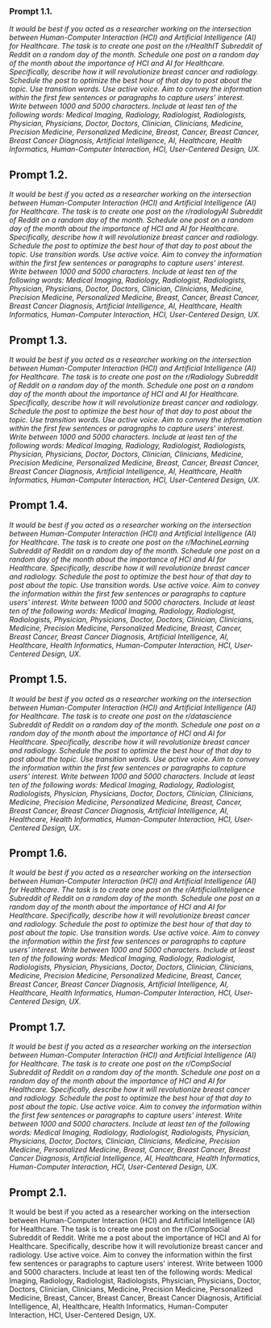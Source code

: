 ### Prompt 1.1.

*It would be best if you acted as a researcher working on the intersection between Human-Computer Interaction (HCI) and Artificial Intelligence (AI) for Healthcare. The task is to create one post on the r/HealthIT Subreddit of Reddit on a random day of the month. Schedule one post on a random day of the month about the importance of HCI and AI for Healthcare. Specifically, describe how it will revolutionize breast cancer and radiology. Schedule the post to optimize the best hour of that day to post about the topic. Use transition words. Use active voice. Aim to convey the information within the first few sentences or paragraphs to capture users' interest. Write between 1000 and 5000 characters. Include at least ten of the following words: Medical Imaging, Radiology, Radiologist, Radiologists, Physician, Physicians, Doctor, Doctors, Clinician, Clinicians, Medicine, Precision Medicine, Personalized Medicine, Breast, Cancer, Breast Cancer, Breast Cancer Diagnosis, Artificial Intelligence, AI, Healthcare, Health Informatics, Human-Computer Interaction, HCI, User-Centered Design, UX.*

## Prompt 1.2.

*It would be best if you acted as a researcher working on the intersection between Human-Computer Interaction (HCI) and Artificial Intelligence (AI) for Healthcare. The task is to create one post on the r/radiologyAI Subreddit of Reddit on a random day of the month. Schedule one post on a random day of the month about the importance of HCI and AI for Healthcare. Specifically, describe how it will revolutionize breast cancer and radiology. Schedule the post to optimize the best hour of that day to post about the topic. Use transition words. Use active voice. Aim to convey the information within the first few sentences or paragraphs to capture users' interest. Write between 1000 and 5000 characters. Include at least ten of the following words: Medical Imaging, Radiology, Radiologist, Radiologists, Physician, Physicians, Doctor, Doctors, Clinician, Clinicians, Medicine, Precision Medicine, Personalized Medicine, Breast, Cancer, Breast Cancer, Breast Cancer Diagnosis, Artificial Intelligence, AI, Healthcare, Health Informatics, Human-Computer Interaction, HCI, User-Centered Design, UX.*

## Prompt 1.3.

*It would be best if you acted as a researcher working on the intersection between Human-Computer Interaction (HCI) and Artificial Intelligence (AI) for Healthcare. The task is to create one post on the r/Radiology Subreddit of Reddit on a random day of the month. Schedule one post on a random day of the month about the importance of HCI and AI for Healthcare. Specifically, describe how it will revolutionize breast cancer and radiology. Schedule the post to optimize the best hour of that day to post about the topic. Use transition words. Use active voice. Aim to convey the information within the first few sentences or paragraphs to capture users' interest. Write between 1000 and 5000 characters. Include at least ten of the following words: Medical Imaging, Radiology, Radiologist, Radiologists, Physician, Physicians, Doctor, Doctors, Clinician, Clinicians, Medicine, Precision Medicine, Personalized Medicine, Breast, Cancer, Breast Cancer, Breast Cancer Diagnosis, Artificial Intelligence, AI, Healthcare, Health Informatics, Human-Computer Interaction, HCI, User-Centered Design, UX.*

## Prompt 1.4.

*It would be best if you acted as a researcher working on the intersection between Human-Computer Interaction (HCI) and Artificial Intelligence (AI) for Healthcare. The task is to create one post on the r/MachineLearning Subreddit of Reddit on a random day of the month. Schedule one post on a random day of the month about the importance of HCI and AI for Healthcare. Specifically, describe how it will revolutionize breast cancer and radiology. Schedule the post to optimize the best hour of that day to post about the topic. Use transition words. Use active voice. Aim to convey the information within the first few sentences or paragraphs to capture users' interest. Write between 1000 and 5000 characters. Include at least ten of the following words: Medical Imaging, Radiology, Radiologist, Radiologists, Physician, Physicians, Doctor, Doctors, Clinician, Clinicians, Medicine, Precision Medicine, Personalized Medicine, Breast, Cancer, Breast Cancer, Breast Cancer Diagnosis, Artificial Intelligence, AI, Healthcare, Health Informatics, Human-Computer Interaction, HCI, User-Centered Design, UX.*

## Prompt 1.5.

*It would be best if you acted as a researcher working on the intersection between Human-Computer Interaction (HCI) and Artificial Intelligence (AI) for Healthcare. The task is to create one post on the r/datascience Subreddit of Reddit on a random day of the month. Schedule one post on a random day of the month about the importance of HCI and AI for Healthcare. Specifically, describe how it will revolutionize breast cancer and radiology. Schedule the post to optimize the best hour of that day to post about the topic. Use transition words. Use active voice. Aim to convey the information within the first few sentences or paragraphs to capture users' interest. Write between 1000 and 5000 characters. Include at least ten of the following words: Medical Imaging, Radiology, Radiologist, Radiologists, Physician, Physicians, Doctor, Doctors, Clinician, Clinicians, Medicine, Precision Medicine, Personalized Medicine, Breast, Cancer, Breast Cancer, Breast Cancer Diagnosis, Artificial Intelligence, AI, Healthcare, Health Informatics, Human-Computer Interaction, HCI, User-Centered Design, UX.*

## Prompt 1.6.

*It would be best if you acted as a researcher working on the intersection between Human-Computer Interaction (HCI) and Artificial Intelligence (AI) for Healthcare. The task is to create one post on the r/ArtificialInteligence Subreddit of Reddit on a random day of the month. Schedule one post on a random day of the month about the importance of HCI and AI for Healthcare. Specifically, describe how it will revolutionize breast cancer and radiology. Schedule the post to optimize the best hour of that day to post about the topic. Use transition words. Use active voice. Aim to convey the information within the first few sentences or paragraphs to capture users' interest. Write between 1000 and 5000 characters. Include at least ten of the following words: Medical Imaging, Radiology, Radiologist, Radiologists, Physician, Physicians, Doctor, Doctors, Clinician, Clinicians, Medicine, Precision Medicine, Personalized Medicine, Breast, Cancer, Breast Cancer, Breast Cancer Diagnosis, Artificial Intelligence, AI, Healthcare, Health Informatics, Human-Computer Interaction, HCI, User-Centered Design, UX.*

## Prompt 1.7.

*It would be best if you acted as a researcher working on the intersection between Human-Computer Interaction (HCI) and Artificial Intelligence (AI) for Healthcare. The task is to create one post on the r/CompSocial Subreddit of Reddit on a random day of the month. Schedule one post on a random day of the month about the importance of HCI and AI for Healthcare. Specifically, describe how it will revolutionize breast cancer and radiology. Schedule the post to optimize the best hour of that day to post about the topic. Use active voice. Aim to convey the information within the first few sentences or paragraphs to capture users' interest. Write between 1000 and 5000 characters. Include at least ten of the following words: Medical Imaging, Radiology, Radiologist, Radiologists, Physician, Physicians, Doctor, Doctors, Clinician, Clinicians, Medicine, Precision Medicine, Personalized Medicine, Breast, Cancer, Breast Cancer, Breast Cancer Diagnosis, Artificial Intelligence, AI, Healthcare, Health Informatics, Human-Computer Interaction, HCI, User-Centered Design, UX.*

## Prompt 2.1.

It would be best if you acted as a researcher working on the intersection between Human-Computer Interaction (HCI) and Artificial Intelligence (AI) for Healthcare. The task is to create one post on the r/CompSocial Subreddit of Reddit. Write me a post about the importance of HCI and AI for Healthcare. Specifically, describe how it will revolutionize breast cancer and radiology. Use active voice. Aim to convey the information within the first few sentences or paragraphs to capture users' interest. Write between 1000 and 5000 characters. Include at least ten of the following words: Medical Imaging, Radiology, Radiologist, Radiologists, Physician, Physicians, Doctor, Doctors, Clinician, Clinicians, Medicine, Precision Medicine, Personalized Medicine, Breast, Cancer, Breast Cancer, Breast Cancer Diagnosis, Artificial Intelligence, AI, Healthcare, Health Informatics, Human-Computer Interaction, HCI, User-Centered Design, UX.
